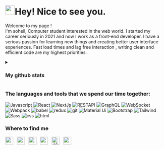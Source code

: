 <h1><img src="https://emojis.slackmojis.com/emojis/images/1531849430/4246/blob-sunglasses.gif?1531849430" width="30"/>Hey! Nice to see you.</h1>

<p> 
  Welcome to my page ! 
</br>
I'm soheil, Computer student interested in the web world. I started my career seriously in 2021 and now I work as a front-end developer. I have a serious passion for learning new things and creating better user interface experiences. Fast load times and lag free interaction , writing clean and efficient code are my highest priorities.
</p>

<details>
  <summary>
   <h3>
    My github stats
   </h3>
  </summary>
  <br/>
 
<img src="https://github-readme-stats.vercel.app/api?username=Soheiljafarnejad" height="180" />
<img src="https://github-readme-stats.vercel.app/api/top-langs/?username=Soheiljafarnejad&layout=compact" height="180" />
 
</details> 


<h3>The languages and tools that we spend our time together:</h3>
<p>
  <img alt="Javascript" src="https://img.shields.io/badge/-JS-F7E018?style=flat-square&logo=Javascript&logoColor=black" />
  <img alt="React" src="https://img.shields.io/badge/-React-18BCEE?&logo=react&logoColor=white" />
  <img alt="NextJs" src="https://img.shields.io/badge/-NextJs-000000?&logo=Next.js&logoColor=white" />
  <img alt="RESTAPI" src="https://img.shields.io/badge/-REST%20API-6B3FE7?&logo=axios&logoColor=white" />
  <img alt="GraphQL" src="https://img.shields.io/badge/-GraphQL-E10098?&logo=graphql&logoColor=white" />
  <img alt="WebSocket" src="https://img.shields.io/badge/-WebSocket-white?&logo=Socket.IO&logoColor=black" />
  <img alt="Webpack" src="https://img.shields.io/badge/-Webpack-1B74BA?&logo=webpack&logoColor=white" />
  <img alt="babel" src="https://img.shields.io/badge/-babel-F5DA55?&logo=babel&logoColor=black" />
  <img alt="redux" src="https://img.shields.io/badge/-Redux-764ABC?&logo=redux&logoColor=white" />
  <img alt="git" src="https://img.shields.io/badge/-Git-F05032?&logo=git&logoColor=white" />
  <img alt="Material Ui" src="https://img.shields.io/badge/-Material%20Ui-1a73e8?&logo=mui&logoColor=white" />
  <img alt="Bootstrap" src="https://img.shields.io/badge/-Bootstrap-8210F5?&logo=Bootstrap&logoColor=white" />
  <img alt="Tailwind" src="https://img.shields.io/badge/-Tailwind-36B7F0?&logo=Tailwindcss&logoColor=white" />
  <img alt="Sass" src="https://img.shields.io/badge/-Sass-CC6699?&logo=sass&logoColor=white" />
  <img alt="css" src="https://img.shields.io/badge/-CSS-264DE4?&logo=css3&logoColor=white" />
  <img alt="html" src="https://img.shields.io/badge/-Html-F75421?&logo=Html5&logoColor=white" />
<!--   <img alt="TypeScript" src="https://img.shields.io/badge/-TypeScript-007ACC?style=flat-square&logo=typescript&logoColor=white" /> -->
<!--   <img alt="MongoDB" src="https://img.shields.io/badge/-MongoDB-13aa52?style=flat-square&logo=mongodb&logoColor=white" /> -->
<!--   <img alt="Nodejs" src="https://img.shields.io/badge/-Nodejs-43853d?style=flat-square&logo=Node.js&logoColor=white" /> -->
</p>

<h3>Where to find me</h3>

<a href="https://linkedin.com/in/soheiljafarnejad" target="_blank"><img align="center" src="https://user-images.githubusercontent.com/94702044/189377305-7062bbec-ca23-43d9-b37d-da443ea59cb7.png" alt="soheiljafarnejad" height="25" width="25" /></a> &nbsp;
<a href="https://twitter.com/soheiljafarnejad" target="_blank"><img align="center" src="https://user-images.githubusercontent.com/94702044/189378344-aed887c6-d271-4be0-a3a1-8c68f3869b65.png" alt="soheiljafarnejad" height="25" width="25" /></a> &nbsp;
<a href="https://www.facebook.com/soheiljafarnejad/" target="_blank"><img align="center" src="https://user-images.githubusercontent.com/94702044/189377341-d1e9059e-d3a4-48ce-910e-2f9ae9737524.png" alt="soheiljafarnejad" height="25" width="25" /></a> &nbsp;
<a href="mailto:jafarnejad.official@gmail.com" target="_blank"><img align="center" src="https://user-images.githubusercontent.com/94702044/189377332-6de4f1a9-d1b0-49d3-879d-bb1158674e84.png" alt="soheiljafarnejad" height="25" width="25" /></a> &nbsp;
<a href="https://stackoverflow.com/users/18590254" target="_blank"><img align="center" src="https://user-images.githubusercontent.com/94702044/189377358-d734702a-33fd-47b4-bd4f-863811fcfb03.png" alt="4214976" height="25" width="25" /></a> &nbsp;
<a href="https://www.soheiljafarnejad.ir" target="_blank"><img align="center" src="https://user-images.githubusercontent.com/94702044/189378352-1c6cc600-c6a2-431d-9c4d-0b07c0c8d97c.png" alt="soheiljafarnejad" height="25" width="25" /></a> &nbsp;
  
 


<!-- 
<details>
  <summary>
    title
  </summary>
  <br/>
   body
</details>  
### I AM Soheil 👋
🌱 I’m currently learning <br />
⚡ Fun fact I'm always learning !
- 🔭 I’m currently working on ...
- 🌱 I’m currently learning ...
- 👯 I’m looking to collaborate on ...
- 🤔 I’m looking for help with ...
- 💬 Ask me about ...
- 📫 How to reach me: ...
- 😄 Pronouns: ...
- ⚡ Fun fact: ...
-->
